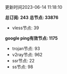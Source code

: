 更新时间2023-06-14 11:18:10

**总订阅: 243**
**总节点: 33876**
- vless节点: 39

**google ping有效节点: 1175**
- trojan节点: 93
- v2ray节点: 962
- ssr节点: 22
- ss节点: 98

